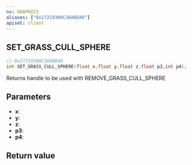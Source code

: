 ```yaml
---
ns: GRAPHICS
aliases: ["0x27219300C36A8D40"]
apiset: client
---
```

## SET_GRASS_CULL_SPHERE

```c
// 0x27219300C36A8D40
int SET_GRASS_CULL_SPHERE(float x,float y,float z,float p3,int p4);
```

Returns handle to be used with REMOVE_GRASS_CULL_SPHERE

## Parameters
* **x**:
* **y**:
* **z**:
* **p3**:
* **p4**:

## Return value

